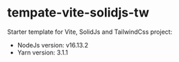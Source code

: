# tempate-vite-solidjs-tw
Starter template for Vite, SolidJs and TailwindCss project:

* NodeJs version: v16.13.2 
* Yarn version: 3.1.1
